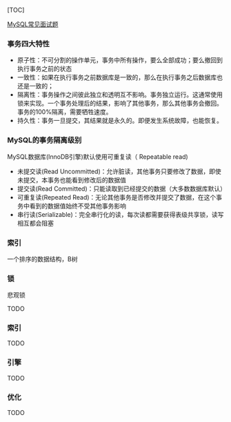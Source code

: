 [TOC]

[MySQL常见面试题](https://www.cnblogs.com/hsmwlyl/p/10719152.html)

### 事务四大特性

- 原子性：不可分割的操作单元，事务中所有操作，要么全部成功；要么撤回到执行事务之前的状态
- 一致性：如果在执行事务之前数据库是一致的，那么在执行事务之后数据库也还是一致的；
- 隔离性：事务操作之间彼此独立和透明互不影响。事务独立运行。这通常使用锁来实现。一个事务处理后的结果，影响了其他事务，那么其他事务会撤回。事务的100%隔离，需要牺牲速度。
- 持久性：事务一旦提交，其结果就是永久的。即便发生系统故障，也能恢复。 

### MySQL的事务隔离级别

MySQL数据库(InnoDB引擎)默认使用可重复读（ Repeatable read)

* 未提交读(Read Uncommitted)：允许脏读，其他事务只要修改了数据，即使未提交，本事务也能看到修改后的数据值
* 提交读(Read Committed)：只能读取到已经提交的数据（大多数数据库默认）
* 可重复读(Repeated Read)：无论其他事务是否修改并提交了数据，在这个事务中看到的数据值始终不受其他事务影响
* 串行读(Serializable)：完全串行化的读，每次读都需要获得表级共享锁，读写相互都会阻塞

### 索引

一个排序的数据结构，B树

### 锁

悲观锁

TODO

### 索引

TODO

### 引擎

TODO

### 优化

TODO